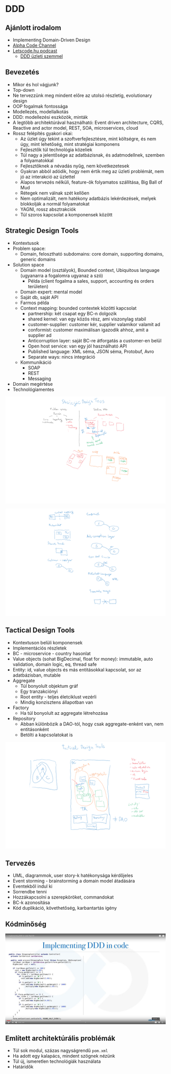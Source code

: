 # DDD

## Ajánlott irodalom

* Implementing Domain-Driven Design
* [Alpha Code Channel](https://www.youtube.com/channel/UCmbnw2hZFf6JzWICZIPe9cg)
* [Letscode.hu podcast](https://soundcloud.com/letscodehu/sets/letscode-hu-podcast)
  * [DDD üzleti szemmel](https://soundcloud.com/letscodehu/ddd-uezleti-szemmel?in=letscodehu/sets/letscode-hu-podcast)

## Bevezetés

* Mikor és hol vágjunk?
* Top-down
* Ne tervezzünk meg mindent előre az utolsó részletig, evolutionary design
* OOP fogalmak fontossága
* Modellezés, modellalkotás
* DDD: modellezési eszközök, minták
* A legtöbb architektúrával használható: Event driven architecture, CQRS, Reactive and actor model, REST, SOA, microservices, cloud
* Rossz felépítés gyakori okai:
	* Az üzlet úgy tekint a szoftverfejlesztésre, mint költségre, és nem úgy, mint lehetőség, mint stratégiai komponens
	* Fejlesztők túl technológia közeliek
	* Túl nagy a jelentősége az adatbázisnak, és adatmodellnek, szemben a folyamatokkal
	* Fejlesztőknek a névadás nyűg, nem következetesek
	* Gyakran abból adódik, hogy nem értik meg az üzleti problémát, nem jó az interakció az üzlettel
	* Alapos tervezés nélküli, feature-ök folyamatos szállítása, Big Ball of Mud
	* Rétegek nem válnak szét kellően
	* Nem optimalizált, nem hatékony adatbázis lekérdezések, melyek blokkolják a normál folyamatokat
	* YAGNI, rossz absztrakciók
	* Túl szoros kapcsolat a komponensek között

## Strategic Design Tools

* Kontextusok		
* Problem space:
	* Domain, felosztható subdomains: core domain, supporting domains, generic domains
* Solution space
	* Domain model (osztályok), Bounded context, Ubiquitous language (ugyanarra a fogalomra ugyanaz a szó)
		* Példa (client fogalma a sales, support, accounting és orders területen)
	* Domain expert: mental model
	* Saját db, saját API
	* Farmos példa
	* Context mapping: bounded contextek közötti kapcsolat
		* partnership: két csapat egy BC-n dolgozik
		* shared kernel: van egy közös rész, ami viszonylag stabil
		* customer-supplier: customer kér, supplier valamikor valamit ad
		* conformist: customer maximálisan igazodik ahhoz, amit a supplier ad
		*	Anticorruption layer: saját BC-re átforgatás a customer-en belül
		* Open host service: van egy jól használható API
		* Published language: XML séma, JSON séma, Protobuf, Avro
		* Separate ways: nincs integráció
	* Kommunikáció
		* SOAP
		* REST
		* Messaging
* Domain megértése
* Technológiamentes

![Strategic Design Tools](images/ddd-strategic.png)

![Context Mapping](images/ddd-context-mapping.png)

## Tactical Design Tools

* Kontextuson belüli komponensek
* Implementációs részletek
* BC - microservice - country hasonlat
* Value objects (sohat BigDecimal, float for money): immutable, auto validation, domain logic, eq, thread safe
* Entity: id, value objects és más entitásokkal kapcsolat, sor az adatbázisban, mutable
* Aggregate
	* Túl bonyolult objektum gráf
	* Egy tranzakciónyi
	* Root entity - teljes életciklust vezérli
	* Mindig konzisztens állapotban van
* Factory
	* Ha túl bonyolult az aggregate létrehozása
* Repository
	* Abban különbözik a DAO-tól, hogy csak aggregate-enként van, nem entitásonként
	* Betölti a kapcsolatokat is

![Tactical Design Tools](images/ddd-tactical.png)

## Tervezés

* UML, diagrammok, user story-k hatékonysága kérdőjeles
* Event storming - brainstorming a domain model átadására
* Eventekből indul ki
* Sorrendbe tenni
* Hozzákapcsolni a szerepköröket, commandokat
* BC-k azonosítása
* Kód duplikáció, követhetőség, karbantartás igény

## Kódminőség

![Példa a rossz kódra](images/ddd-code-start.jpg)

## Említett architektúrális problémák

* Túl sok modul, százas nagyságrendű `pom.xml`
* Ha adott egy kalapács, mindent szögnek nézünk
* Túl új, ismeretlen technológiák használata
* Határidők